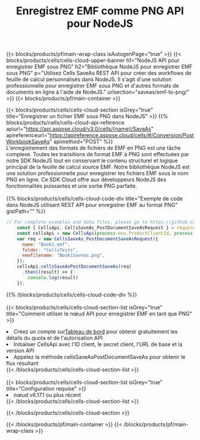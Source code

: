 ﻿---
title:  Enregistrez EMF comme PNG API pour NodeJS
description:  API Cloud et SDK pour Microsoft Excel et OpenOffice Calc. Convertir une feuille de calcul en un autre format de fichier.
url: /fr/nodejs/saveas/emf-to-png/
---
{{< blocks/products/pf/main-wrap-class isAutogenPage="true" >}}
{{< blocks/products/cells/cells-cloud-upper-banner h1="NodeJS API pour enregistrer EMF sous PNG" h2="Bibliothèque NodeJS pour enregistrer EMF sous PNG" p="Utilisez Cells SaveAs REST API pour créer des workflows de feuille de calcul personnalisés dans NodeJS. Il s\'agit d\'une solution professionnelle pour enregistrer EMF sous PNG et d\'autres formats de documents en ligne à l\'aide de NodeJS." urlsection="saveas/emf-to-png/" >}}
{{< blocks/products/pf/main-container >}}

{{< blocks/products/cells/cells-cloud-section isGrey="true" title="Enregistrer un fichier EMF sous PNG dans NodeJS" >}}
{{% blocks/products/cells/cells-cloud-api-reference apiurl="https://api.aspose.cloud/v3.0/cells/{name}/SaveAs" apireferenceurl="https://apireference.aspose.cloud/cells/#/Conversion/PostWorkbookSaveAs" apimethod="POST" %}}
<br/>
L'enregistrement des formats de fichiers de EMF en PNG est une tâche complexe. Toutes les transitions de format EMF à PNG sont effectuées par notre SDK NodeJS tout en conservant le contenu structurel et logique principal de la feuille de calcul source EMF. Notre bibliothèque NodeJS est une solution professionnelle pour enregistrer les fichiers EMF sous le nom PNG en ligne. Ce SDK Cloud offre aux développeurs NodeJS des fonctionnalités puissantes et une sortie PNG parfaite.
<br/>
<br/>
{{% blocks/products/cells/cells-cloud-code-div title="Exemple de code dans NodeJS utilisant REST API pour enregistrer EMF au format PNG" gistPath="" %}}
  
```js
// For complete examples and data files, please go to https://github.com/aspose-cells-cloud/aspose-cells-cloud-node/
    const { CellsApi, CellsSaveAs_PostDocumentSaveAsRequest } = require("asposecellscloud");
    const cellsApi = new CellsApi(process.env.ProductClientId, process.env.ProductClientSecret);
    var req = new CellsSaveAs_PostDocumentSaveAsRequest({
      name: "Book1.emf",
      folder: "CellsTests",
      newfilename: "Book1Saveas.png",
    });
    cellsApi.cellsSaveAsPostDocumentSaveAs(req)
      .then((result) => {
        console.log(result)
    });
```
  
{{% /blocks/products/cells/cells-cloud-code-div %}}
<br/>
<br/>
{{< blocks/products/cells/cells-cloud-section-list isGrey="true" title="Comment utiliser le nœud API pour enregistrer EMF en tant que PNG" >}}
<li> Créez un compte sur<a href="https://dashboard.aspose.cloud/">Tableau de bord</a> pour obtenir gratuitement les détails du quota et de l'autorisation API</li>
<li>Initialiser CellsApi avec l'ID client, le secret client, l'URL de base et la version API</li>
<li>Appelez la méthode cellsSaveAsPostDocumentSaveAs pour obtenir le flux résultant</li>
{{< /blocks/products/cells/cells-cloud-section-list >}}
<br/>
<br/>
{{< blocks/products/cells/cells-cloud-section-list isGrey="true" title="Configuration requise" >}}
<li>nœud v6.17.1 ou plus récent</li>
{{< /blocks/products/cells/cells-cloud-section-list >}}

{{< /blocks/products/cells/cells-cloud-section >}}

{{< /blocks/products/pf/main-container >}}
{{< /blocks/products/pf/main-wrap-class >}}
